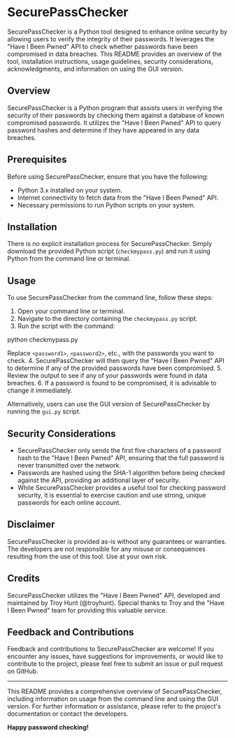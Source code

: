 # SecurePassChecker

SecurePassChecker is a Python tool designed to enhance online security by allowing users to verify the integrity of their passwords. It leverages the "Have I Been Pwned" API to check whether passwords have been compromised in data breaches. This README provides an overview of the tool, installation instructions, usage guidelines, security considerations, acknowledgments, and information on using the GUI version.

## Overview

SecurePassChecker is a Python program that assists users in verifying the security of their passwords by checking them against a database of known compromised passwords. It utilizes the "Have I Been Pwned" API to query password hashes and determine if they have appeared in any data breaches.

## Prerequisites

Before using SecurePassChecker, ensure that you have the following:

- Python 3.x installed on your system.
- Internet connectivity to fetch data from the "Have I Been Pwned" API.
- Necessary permissions to run Python scripts on your system.

## Installation

There is no explicit installation process for SecurePassChecker. Simply download the provided Python script (`checkmypass.py`) and run it using Python from the command line or terminal.

## Usage

To use SecurePassChecker from the command line, follow these steps:

1. Open your command line or terminal.
2. Navigate to the directory containing the `checkmypass.py` script.
3. Run the script with the command:

python checkmypass.py <password1> <password2>

Replace `<password1>`, `<password2>`, etc., with the passwords you want to check.
4. SecurePassChecker will then query the "Have I Been Pwned" API to determine if any of the provided passwords have been compromised.
5. Review the output to see if any of your passwords were found in data breaches.
6. If a password is found to be compromised, it is advisable to change it immediately.

Alternatively, users can use the GUI version of SecurePassChecker by running the `gui.py` script.

## Security Considerations

- SecurePassChecker only sends the first five characters of a password hash to the "Have I Been Pwned" API, ensuring that the full password is never transmitted over the network.
- Passwords are hashed using the SHA-1 algorithm before being checked against the API, providing an additional layer of security.
- While SecurePassChecker provides a useful tool for checking password security, it is essential to exercise caution and use strong, unique passwords for each online account.

## Disclaimer

SecurePassChecker is provided as-is without any guarantees or warranties. The developers are not responsible for any misuse or consequences resulting from the use of this tool. Use at your own risk.

## Credits

SecurePassChecker utilizes the "Have I Been Pwned" API, developed and maintained by Troy Hunt (@troyhunt). Special thanks to Troy and the "Have I Been Pwned" team for providing this valuable service.

## Feedback and Contributions

Feedback and contributions to SecurePassChecker are welcome! If you encounter any issues, have suggestions for improvements, or would like to contribute to the project, please feel free to submit an issue or pull request on GitHub.

---

This README provides a comprehensive overview of SecurePassChecker, including information on usage from the command line and using the GUI version. For further information or assistance, please refer to the project's documentation or contact the developers.

**Happy password checking!**
